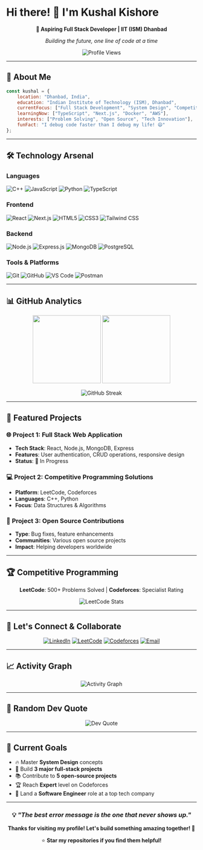 # Hi there! 👋 I'm **Kushal Kishore**

<div align="center">
  
  **🚀 Aspiring Full Stack Developer | IIT (ISM) Dhanbad**
  
  *Building the future, one line of code at a time*
  
  ![Profile Views](https://komarev.com/ghpvc/?username=SLASH27KushaL&style=for-the-badge&color=FF6A00)
  
</div>

---

## 🌟 About Me

```javascript
const kushal = {
    location: "Dhanbad, India",
    education: "Indian Institute of Technology (ISM), Dhanbad",
    currentFocus: ["Full Stack Development", "System Design", "Competitive Programming"],
    learningNow: ["TypeScript", "Next.js", "Docker", "AWS"],
    interests: ["Problem Solving", "Open Source", "Tech Innovation"],
    funFact: "I debug code faster than I debug my life! 😄"
};
```

---

## 🛠️ Technology Arsenal

### **Languages**
![C++](https://img.shields.io/badge/C++-00599C?style=for-the-badge&logo=cplusplus&logoColor=white)
![JavaScript](https://img.shields.io/badge/JavaScript-F7DF1E?style=for-the-badge&logo=javascript&logoColor=black)
![Python](https://img.shields.io/badge/Python-3776AB?style=for-the-badge&logo=python&logoColor=white)
![TypeScript](https://img.shields.io/badge/TypeScript-3178C6?style=for-the-badge&logo=typescript&logoColor=white)

### **Frontend**
![React](https://img.shields.io/badge/React-61DAFB?style=for-the-badge&logo=react&logoColor=black)
![Next.js](https://img.shields.io/badge/Next.js-000000?style=for-the-badge&logo=nextdotjs&logoColor=white)
![HTML5](https://img.shields.io/badge/HTML5-E34F26?style=for-the-badge&logo=html5&logoColor=white)
![CSS3](https://img.shields.io/badge/CSS3-1572B6?style=for-the-badge&logo=css3&logoColor=white)
![Tailwind CSS](https://img.shields.io/badge/Tailwind_CSS-38B2AC?style=for-the-badge&logo=tailwind-css&logoColor=white)

### **Backend**
![Node.js](https://img.shields.io/badge/Node.js-339933?style=for-the-badge&logo=nodedotjs&logoColor=white)
![Express.js](https://img.shields.io/badge/Express.js-000000?style=for-the-badge&logo=express&logoColor=white)
![MongoDB](https://img.shields.io/badge/MongoDB-47A248?style=for-the-badge&logo=mongodb&logoColor=white)
![PostgreSQL](https://img.shields.io/badge/PostgreSQL-336791?style=for-the-badge&logo=postgresql&logoColor=white)

### **Tools & Platforms**
![Git](https://img.shields.io/badge/Git-F05032?style=for-the-badge&logo=git&logoColor=white)
![GitHub](https://img.shields.io/badge/GitHub-181717?style=for-the-badge&logo=github&logoColor=white)
![VS Code](https://img.shields.io/badge/VS_Code-007ACC?style=for-the-badge&logo=visual-studio-code&logoColor=white)
![Postman](https://img.shields.io/badge/Postman-FF6C37?style=for-the-badge&logo=postman&logoColor=white)

---

## 📊 GitHub Analytics

<div align="center">
  
  <img height="180em" src="https://github-readme-stats.vercel.app/api?username=SLASH27KushaL&show_icons=true&theme=tokyonight&include_all_commits=true&count_private=true"/>
  
  <img height="180em" src="https://github-readme-stats.vercel.app/api/top-langs/?username=SLASH27KushaL&layout=compact&langs_count=8&theme=tokyonight"/>
  
</div>

<div align="center">
  
  ![GitHub Streak](https://github-readme-streak-stats.herokuapp.com/?user=SLASH27KushaL&theme=tokyonight)
  
</div>

---

## 🚀 Featured Projects

### 🌐 **Project 1**: Full Stack Web Application
- **Tech Stack**: React, Node.js, MongoDB, Express
- **Features**: User authentication, CRUD operations, responsive design
- **Status**: 🚧 In Progress

### 💻 **Project 2**: Competitive Programming Solutions
- **Platform**: LeetCode, Codeforces
- **Languages**: C++, Python
- **Focus**: Data Structures & Algorithms

### 🔧 **Project 3**: Open Source Contributions
- **Type**: Bug fixes, feature enhancements
- **Communities**: Various open source projects
- **Impact**: Helping developers worldwide

---

## 🏆 Competitive Programming

<div align="center">
  
  **LeetCode**: 500+ Problems Solved | **Codeforces**: Specialist Rating
  
  ![LeetCode Stats](https://leetcard.jacoblin.cool/slash_27?theme=dark&font=Karma&ext=contest)
  
</div>

---

## 🤝 Let's Connect & Collaborate

<div align="center">
  
  [![LinkedIn](https://img.shields.io/badge/LinkedIn-0A66C2?style=for-the-badge&logo=linkedin&logoColor=white)](https://www.linkedin.com/in/kushal-kishore-084507287/)
  [![LeetCode](https://img.shields.io/badge/LeetCode-FFA116?style=for-the-badge&logo=leetcode&logoColor=black)](https://leetcode.com/u/slash_27/)
  [![Codeforces](https://img.shields.io/badge/Codeforces-1F8ACB?style=for-the-badge&logo=codeforces&logoColor=white)](https://codeforces.com/profile/SLASH_27)
  [![Email](https://img.shields.io/badge/Email-D14836?style=for-the-badge&logo=gmail&logoColor=white)](mailto:kushalkishore@gmail.com)
  
</div>

---

## 📈 Activity Graph

<div align="center">
  
  ![Activity Graph](https://github-readme-activity-graph.vercel.app/graph?username=SLASH27KushaL&theme=tokyo-night&bg_color=1a1b27&color=be90f2&line=626880&point=f8d847&area=true&hide_border=true)
  
</div>

---

## 💭 Random Dev Quote

<div align="center">
  
  ![Dev Quote](https://quotes-github-readme.vercel.app/api?type=horizontal&theme=tokyonight)
  
</div>

---

## 🎯 Current Goals

- 🔥 Master **System Design** concepts
- 🌱 Build **3 major full-stack projects**
- 📚 Contribute to **5 open-source projects**
- 🏆 Reach **Expert** level on Codeforces
- 💼 Land a **Software Engineer** role at a top tech company

---

<div align="center">
  
  ### 💡 *"The best error message is the one that never shows up."*
  
  **Thanks for visiting my profile! Let's build something amazing together! 🚀**
  
  ⭐ **Star my repositories if you find them helpful!**
  
</div>

